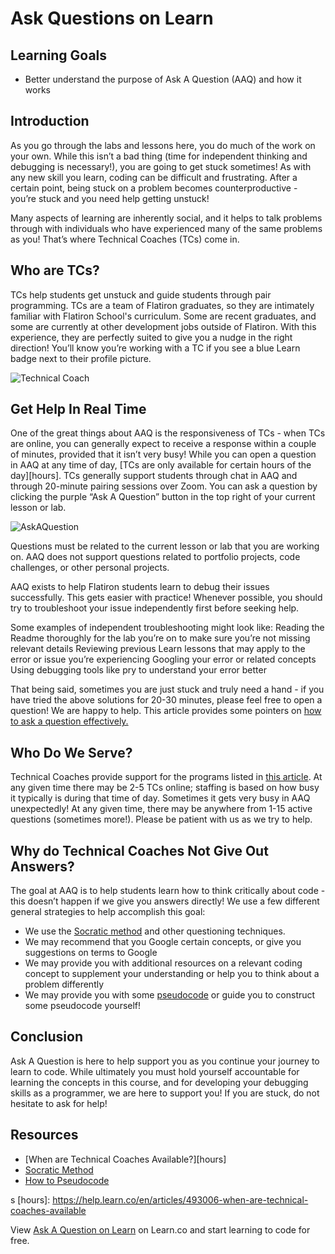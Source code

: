# Ask Questions on Learn

## Learning Goals

- Better understand the purpose of Ask A Question (AAQ) and how it works

## Introduction

As you go through the labs and lessons here, you do much of the work on your
own. While this isn’t a bad thing (time for independent thinking and debugging
is necessary!), you are going to get stuck sometimes! As with any new skill you
learn, coding can be difficult and frustrating. After a certain point, being
stuck on a problem becomes counterproductive - you’re stuck and you need help
getting unstuck!

Many aspects of learning are inherently social, and it helps to talk problems
through with individuals who have experienced many of the same problems as you!
That’s where Technical Coaches (TCs) come in.

## Who are TCs?

TCs help students get unstuck and guide students through pair programming. TCs
are a team of Flatiron graduates, so they are intimately familiar with Flatiron
School's curriculum. Some are recent graduates, and some are currently at other
development jobs outside of Flatiron. With this experience, they are perfectly
suited to give you a nudge in the right direction! You’ll know you’re working
with a TC if you see a blue Learn badge next to their profile picture.

![Technical Coach](https://curriculum-content.s3.amazonaws.com/prework/technical_coach.png)

## Get Help In Real Time

One of the great things about AAQ is the responsiveness of TCs - when TCs are
online, you can generally expect to receive a response within a couple of
minutes, provided that it isn’t very busy! While you can open a question in AAQ
at any time of day,
[TCs are only available for certain hours of the day][hours]. TCs generally
support students through chat in AAQ and through 20-minute pairing sessions over
Zoom. You can ask a question by clicking the purple “Ask A Question” button in
the top right of your current lesson or lab.

![AskAQuestion](https://curriculum-content.s3.amazonaws.com/prework/AAQButton.png)

Questions must be related to the current lesson or lab that you are working on.
AAQ does not support questions related to portfolio projects, code challenges,
or other personal projects.

AAQ exists to help Flatiron students learn to debug their issues successfully.
This gets easier with practice! Whenever possible, you should try to
troubleshoot your issue independently first before seeking help.

Some examples of independent troubleshooting might look like: Reading the Readme
thoroughly for the lab you’re on to make sure you’re not missing relevant
details Reviewing previous Learn lessons that may apply to the error or issue
you’re experiencing Googling your error or related concepts Using debugging
tools like pry to understand your error better

That being said, sometimes you are just stuck and truly need a hand - if you
have tried the above solutions for 20-30 minutes, please feel free to open a
question! We are happy to help. This article provides some pointers on
[how to ask a question effectively.][how to]

## Who Do We Serve?

Technical Coaches provide support for the programs listed in
[this article][supported tracks]. At any given time there may be 2-5 TCs online;
staffing is based on how busy it typically is during that time of day. Sometimes
it gets very busy in AAQ unexpectedly! At any given time, there may be anywhere
from 1-15 active questions (sometimes more!). Please be patient with us as we
try to help.

## Why do Technical Coaches Not Give Out Answers?

The goal at AAQ is to help students learn how to think critically about code -
this doesn’t happen if we give you answers directly! We use a few different
general strategies to help accomplish this goal:

- We use the [Socratic method][] and other questioning techniques.
- We may recommend that you Google certain concepts, or give you suggestions on
  terms to Google
- We may provide you with additional resources on a relevant coding concept to
  supplement your understanding or help you to think about a problem differently
- We may provide you with some [pseudocode][] or guide you to construct some
  pseudocode yourself!

## Conclusion

Ask A Question is here to help support you as you continue your journey to learn
to code. While ultimately you must hold yourself accountable for learning the
concepts in this course, and for developing your debugging skills as a
programmer, we are here to support you! If you are stuck, do not hesitate to ask
for help!

## Resources

- [When are Technical Coaches Available?][hours]
- [Socratic Method][]
- [How to Pseudocode][pseudocode]

[pseudocode]: https://www.wikihow.com/Write-Pseudocode
[Socratic Method]: https://en.wikipedia.org/wiki/Socratic_method
[how to]: https://docs.google.com/document/d/1jZ51Knmm1etX8InVifAra_jyyyICiR0CHzeoqi0WS3U/edit
[supported tracks]: https://help.learn.co/en/articles/492978-does-my-program-or-course-have-technical-coach-support
s
[hours]: https://help.learn.co/en/articles/493006-when-are-technical-coaches-available

<p class='util--hide'>View <a href='https://learn.co/lessons/ask-a-question'>Ask
A Question on Learn</a> on Learn.co and start learning to code for free.</p>
